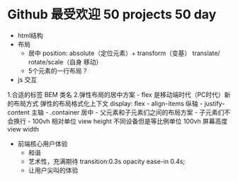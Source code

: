 # Github 最受欢迎 50 projects 50 day
- html结构
- 布局
  - 居中
      position: absolute（定位元素）+ transform（变基） translate/
      rotate/scale（自身 移动）
  - 5个元素的一行布局？
- js 交互

1.合适的标签 BEM 类名
2.弹性布局的居中方案 
    - flex 是移动端时代（PC时代）新的布局方式
        弹性的布局格式化上下文 display: flex
        - align-items 纵轴
        - justify-content 主轴
        - .container 居中
        - 父元素和子元素们之间的布局方案
            - 子元素们不会换行
    - 100vh 相对单位
         view height 不同设备但是等比例单位 100vh 屏幕高度
         view width

- 前端核心用户体验
    - 和谐
    - 艺术性，充满期待
    transition:0.3s opacity ease-in 0.4s;
    - 让用户尖叫的体验